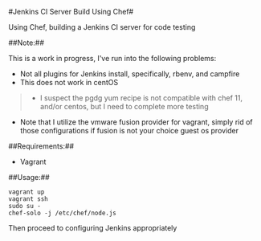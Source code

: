 #Jenkins CI Server Build Using Chef#

Using Chef, building a Jenkins CI server for code testing

##Note:##

This is a work in progress, I've run into the following problems:

 - Not all plugins for Jenkins install, specifically, rbenv, and campfire
 - This does not work in centOS

> - I suspect the pgdg yum recipe is not compatible with chef 11, and/or centos, but I need to complete more testing

- Note that I utilize the vmware fusion provider for vagrant, simply rid of those configurations if fusion is not your choice guest os provider

##Requirements:##
 - Vagrant

##Usage:##

    vagrant up
    vagrant ssh
    sudo su -
    chef-solo -j /etc/chef/node.js

Then proceed to configuring Jenkins appropriately
